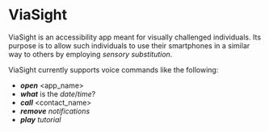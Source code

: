 # ViaSight

ViaSight is an accessibility app meant for visually challenged individuals. Its purpose is to allow such individuals to use their smartphones in a similar way to others by employing _sensory substitution_.

ViaSight currently supports voice commands like the following:
* **_open_** <app_name>
* **_what_** is the _date_/_time_?
* **_call_** <contact_name>
* **_remove_** _notifications_
* **_play_** _tutorial_